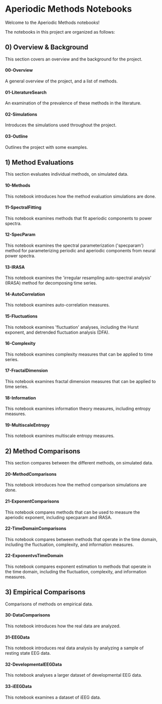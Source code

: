 # Aperiodic Methods Notebooks

Welcome to the Aperiodic Methods notebooks!

The notebooks in this project are organized as follows:

## 0) Overview & Background

This section covers an overview and the background for the project.

#### 00-Overview

A general overview of the project, and a list of methods.

#### 01-LiteratureSearch

An examination of the prevalence of these methods in the literature.

#### 02-Simulations

Introduces the simulations used throughout the project.

#### 03-Outline

Outlines the project with some examples.

## 1) Method Evaluations

This section evaluates individual methods, on simulated data.

#### 10-Methods

This notebook introduces how the method evaluation simulations are done.

#### 11-SpectralFitting

This notebook examines methods that fit aperiodic components to power spectra.

#### 12-SpecParam

This notebook examines the spectral parameterization ('specparam') method for parameterizing periodic and aperiodic components from neural power spectra.

#### 13-IRASA

This notebook examines the 'irregular resampling auto-spectral analysis' (IRASA) method for decomposing time series.

#### 14-AutoCorrelation

This notebook examines auto-correlation measures.

#### 15-Fluctuations

This notebook examines 'fluctuation' analyses, including the Hurst exponent, and detrended fluctuation analysis (DFA).

#### 16-Complexity

This notebook examines complexity measures that can be applied to time series.

#### 17-FractalDimension

This notebook examines fractal dimension measures that can be applied to time series.

#### 18-Information

This notebook examines information theory measures, including entropy measures.

#### 19-MultiscaleEntropy

This notebook examines multiscale entropy measures.

## 2) Method Comparisons

This section compares between the different methods, on simulated data.

#### 20-MethodComparisons

This notebook introduces how the method comparison simulations are done.

#### 21-ExponentComparisons

This notebook compares methods that can be used to measure the aperiodic exponent, including specparam and IRASA.

#### 22-TimeDomainComparisons

This notebook compares between methods that operate in the time domain, including the fluctuation, complexity, and information measures.

#### 22-ExponentvsTimeDomain

This notebook compares exponent estimation to methods that operate in the time domain, including the fluctuation, complexity, and information measures.

## 3) Empirical Comparisons

Comparisons of methods on empirical data.

#### 30-DataComparisons

This notebook introduces how the real data are analyzed.

#### 31-EEGData

This notebook introduces real data analysis by analyzing a sample of resting state EEG data.

#### 32-DevelopmentalEEGData

This notebook analyses a larger dataset of developmental EEG data.

#### 33-iEEGData

This notebook examines a dataset of iEEG data.
